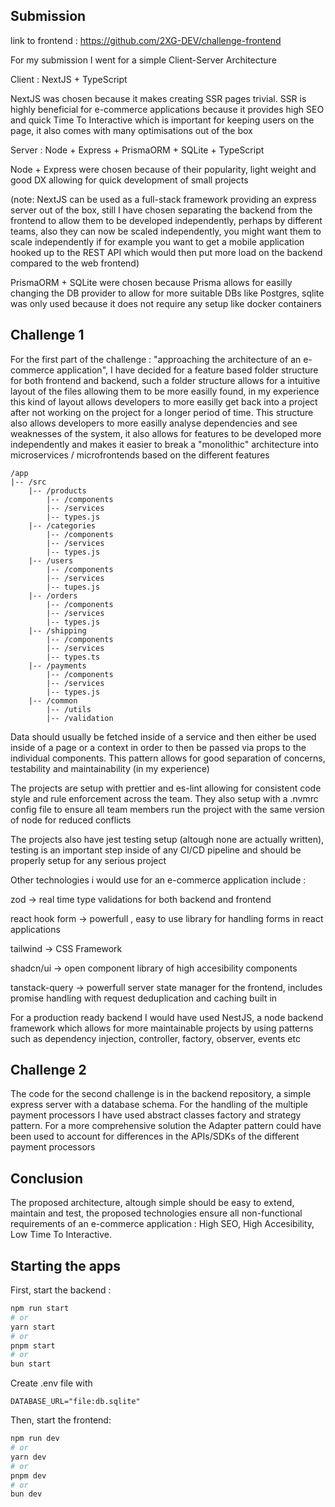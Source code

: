 ## Submission

link to frontend : https://github.com/2XG-DEV/challenge-frontend

For my submission I went for a simple Client-Server Architecture

Client : NextJS + TypeScript

NextJS was chosen because it makes creating SSR pages trivial. SSR is highly beneficial for e-commerce applications because it provides high SEO and quick Time To Interactive which is important for keeping users on the page, it also comes with many optimisations out of the box

Server : Node + Express + PrismaORM + SQLite + TypeScript

Node + Express were chosen because of their popularity, light weight and good DX allowing for quick development of small projects 

(note: NextJS can be used as a full-stack framework providing an express server out of the box, still I have chosen separating the backend from the frontend to allow them to be developed independently, perhaps by different teams, also they can now be scaled independently, you might want them to scale independently if for example you want to get a mobile application hooked up to the REST API which would then put more load on the backend compared to the web frontend)

PrismaORM + SQLite were chosen because Prisma allows for easilly changing the DB provider to allow for more suitable DBs like Postgres, sqlite was only used because it does not require any setup like docker containers

## Challenge 1

For the first part of the challenge : "approaching the architecture of an e-commerce application", I have decided for a feature based folder structure for both frontend and backend, such a folder structure allows for a intuitive layout of the files allowing them to be more easilly found, in my experience this kind of layout allows developers to more easilly get back into a project after not working on the project for a longer period of time. This structure also allows developers to more easilly analyse dependencies and see weaknesses of the system, it also allows for features to be developed more independently and makes it easier to break a "monolithic" architecture into microservices / microfrontends based on the different features

```
/app
|-- /src
    |-- /products
        |-- /components
        |-- /services
        |-- types.js
    |-- /categories
        |-- /components
        |-- /services
        |-- types.js
    |-- /users
        |-- /components
        |-- /services
        |-- tupes.js
    |-- /orders
        |-- /components
        |-- /services
        |-- types.js
    |-- /shipping
        |-- /components
        |-- /services
        |-- types.ts
    |-- /payments
        |-- /components
        |-- /services
        |-- types.js
    |-- /common
        |-- /utils
        |-- /validation
```

Data should usually be fetched inside of a service and then either be used inside of a page or a context in order to then be passed via props to the individual components. This pattern allows for good separation of concerns, testability and maintainability (in my experience)

The projects are setup with prettier and es-lint allowing for consistent code style and rule enforcement across the team. They also setup with a .nvmrc config file to ensure all team members run the project with the same version of node for reduced conflicts

The projects also have jest testing setup (altough none are actually written), testing is an important step inside of any CI/CD pipeline and should be properly setup for any serious project

Other technologies i would use for an e-commerce application include : 

zod -> real time type validations for both backend and frontend

react hook form -> powerfull , easy to use library for handling forms in react applications

tailwind -> CSS Framework

shadcn/ui -> open component library of high accesibility components

tanstack-query -> powerfull server state manager for the frontend, includes promise handling with request deduplication and caching built in

For a production ready backend I would have used NestJS, a node backend framework which allows for more maintainable projects by using patterns such as dependency injection, controller, factory, observer, events etc

## Challenge 2

The code for the second challenge is in the backend repository, a simple express server with a database schema. For the handling of the multiple payment processors I have used abstract classes factory and strategy pattern. For a more comprehensive solution the Adapter pattern could have been used to account for differences in the APIs/SDKs of the different payment processors

## Conclusion

The proposed architecture, altough simple should be easy to extend, maintain and test, the proposed technologies ensure all non-functional requirements of an e-commerce application : High SEO, High Accesibility, Low Time To Interactive.

## Starting the apps

First, start the backend :

```bash
npm run start
# or
yarn start
# or
pnpm start
# or
bun start
```

Create .env file with 

```
DATABASE_URL="file:db.sqlite"
```

Then, start the frontend:

```bash
npm run dev
# or
yarn dev
# or
pnpm dev
# or
bun dev
```

